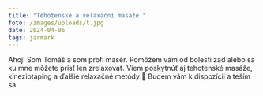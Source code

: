 ```yaml
---
title: "Těhotenské a relaxační masáže "
foto: /images/uploads/t.jpg
date: 2024-04-06
tags: jarmark
---
```

Ahoj! Som Tomáš a som profi masér. Pomôžem vám od bolesti zad alebo sa ku mne môžete prísť len zrelaxovať. Viem poskytnúť aj tehotenské masáže, kineziotaping a ďalšie relaxačné metódy 🙌 Budem vám k dispozícii a teším sa.
